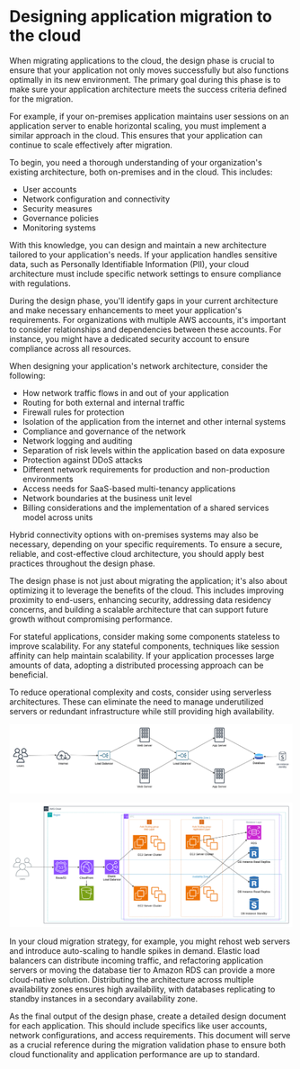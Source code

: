 # Designing application migration to the cloud

When migrating applications to the cloud, the design phase is crucial to ensure that your application not only moves successfully but also functions optimally in its new environment. The primary goal during this phase is to make sure your application architecture meets the success criteria defined for the migration.

For example, if your on-premises application maintains user sessions on an application server to enable horizontal scaling, you must implement a similar approach in the cloud. This ensures that your application can continue to scale effectively after migration.

To begin, you need a thorough understanding of your organization's existing architecture, both on-premises and in the cloud. This includes:

- User accounts
- Network configuration and connectivity
- Security measures
- Governance policies
- Monitoring systems

With this knowledge, you can design and maintain a new architecture tailored to your application's needs. If your application handles sensitive data, such as Personally Identifiable Information (PII), your cloud architecture must include specific network settings to ensure compliance with regulations.

During the design phase, you'll identify gaps in your current architecture and make necessary enhancements to meet your application's requirements. For organizations with multiple AWS accounts, it's important to consider relationships and dependencies between these accounts. For instance, you might have a dedicated security account to ensure compliance across all resources.

When designing your application's network architecture, consider the following:

- How network traffic flows in and out of your application
- Routing for both external and internal traffic
- Firewall rules for protection
- Isolation of the application from the internet and other internal systems
- Compliance and governance of the network
- Network logging and auditing
- Separation of risk levels within the application based on data exposure
- Protection against DDoS attacks
- Different network requirements for production and non-production environments
- Access needs for SaaS-based multi-tenancy applications
- Network boundaries at the business unit level
- Billing considerations and the implementation of a shared services model across units

Hybrid connectivity options with on-premises systems may also be necessary, depending on your specific requirements. To ensure a secure, reliable, and cost-effective cloud architecture, you should apply best practices throughout the design phase.

The design phase is not just about migrating the application; it's also about optimizing it to leverage the benefits of the cloud. This includes improving proximity to end-users, enhancing security, addressing data residency concerns, and building a scalable architecture that can support future growth without compromising performance.

For stateful applications, consider making some components stateless to improve scalability. For any stateful components, techniques like session affinity can help maintain scalability. If your application processes large amounts of data, adopting a distributed processing approach can be beneficial.

To reduce operational complexity and costs, consider using serverless architectures. These can eliminate the need to manage underutilized servers or redundant infrastructure while still providing high availability.

![on-premise-architecture](1-on-premise-architecture.png)

![on-premise-to-aws-cloud-architecture](2-on-premise-to-aws-cloud-architecture.png)

In your cloud migration strategy, for example, you might rehost web servers and introduce auto-scaling to handle spikes in demand. Elastic load balancers can distribute incoming traffic, and refactoring application servers or moving the database tier to Amazon RDS can provide a more cloud-native solution. Distributing the architecture across multiple availability zones ensures high availability, with databases replicating to standby instances in a secondary availability zone.

As the final output of the design phase, create a detailed design document for each application. This should include specifics like user accounts, network configurations, and access requirements. This document will serve as a crucial reference during the migration validation phase to ensure both cloud functionality and application performance are up to standard.
